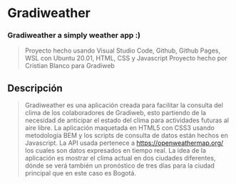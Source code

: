 # Gradiweather
### Gradiweather a simply weather app :)

> Proyecto hecho usando Visual Studio Code, Github, Github Pages, WSL con Ubuntu 20.01, HTML, CSS y Javascript
> Proyecto hecho por Cristian Blanco para Gradiweb

## Descripción
> Gradiweather es una aplicación creada para facilitar la consulta del clima de los colaboradores de Gradiweb, esto partiendo de la necesidad de anticipar el estado del clima para actividades futuras al aire libre.
> La aplicación maquetada en HTML5 con CSS3 usando metodología BEM y los scripts de consulta de datos están hechos en Javascript. La API usada pertenece a https://openweathermap.org/ los cuales son datos expresados en tiempo real.
> La idea de la aplicación es mostrar el clima actual en dos ciudades diferentes, dónde se verá también un pronóstico de tres días para la ciudad principal que en este caso es Bogotá. 